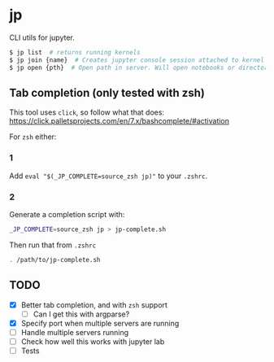 # jp

CLI utils for jupyter.

```sh
$ jp list  # returns running kernels
$ jp join {name}  # Creates jupyter console session attached to kernel
$ jp open {pth}  # Open path in server. Will open notebooks or directories
```

## Tab completion (only tested with zsh)

This tool uses `click`, so follow what that does: https://click.palletsprojects.com/en/7.x/bashcomplete/#activation

For `zsh` either:

### 1

Add `eval "$(_JP_COMPLETE=source_zsh jp)"` to your `.zshrc`.

### 2

Generate a completion script with:

```zsh
_JP_COMPLETE=source_zsh jp > jp-complete.sh
```

Then run that from `.zshrc`

```zsh
. /path/to/jp-complete.sh
```

## TODO

- [x] Better tab completion, and with `zsh` support
    - [ ] Can I get this with argparse?
- [x] Specify port when multiple servers are running
- [ ] Handle multiple servers running
- [ ] Check how well this works with jupyter lab
- [ ] Tests
